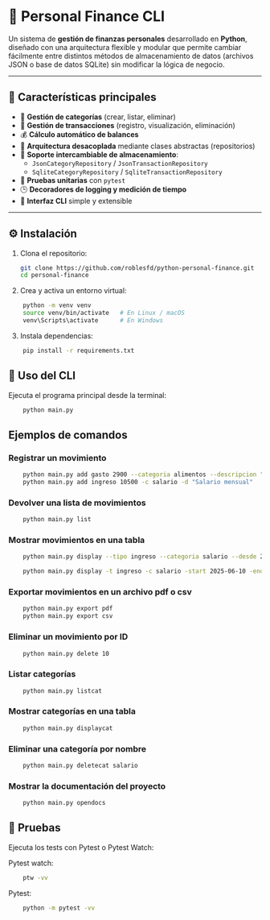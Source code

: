 # 🧾 Personal Finance CLI

Un sistema de **gestión de finanzas personales** desarrollado en **Python**, diseñado con una arquitectura flexible y modular que permite cambiar fácilmente entre distintos métodos de almacenamiento de datos (archivos JSON o base de datos SQLite) sin modificar la lógica de negocio.

---

## 🚀 Características principales

- 📂 **Gestión de categorías** (crear, listar, eliminar)
- 💸 **Gestión de transacciones** (registro, visualización, eliminación)
- 💰 **Cálculo automático de balances**
- 🔄 **Arquitectura desacoplada** mediante clases abstractas (repositorios)
- 🧱 **Soporte intercambiable de almacenamiento**:
  - `JsonCategoryRepository` / `JsonTransactionRepository`
  - `SqliteCategoryRepository` / `SqliteTransactionRepository`
- 🧪 **Pruebas unitarias** con `pytest`
- 🕒 **Decoradores de logging y medición de tiempo**
- 🧾 **Interfaz CLI** simple y extensible


---

## ⚙️ Instalación

1. Clona el repositorio:
   ```bash
   git clone https://github.com/roblesfd/python-personal-finance.git
   cd personal-finance
    ```

2. Crea y activa un entorno virtual:

```bash
    python -m venv venv
    source venv/bin/activate   # En Linux / macOS
    venv\Scripts\activate      # En Windows
```

3. Instala dependencias:

```bash
    pip install -r requirements.txt
```

## 🧠 Uso del CLI

Ejecuta el programa principal desde la terminal:

```bash
    python main.py
```


## Ejemplos de comandos


### Registrar un movimiento

```bash
    python main.py add gasto 2900 --categoria alimentos --descripcion "Comida del mes"
    python main.py add ingreso 10500 -c salario -d "Salario mensual"
```

### Devolver una lista de movimientos
```bash
    python main.py list 
```

### Mostrar movimientos en una tabla
```bash
    python main.py display --tipo ingreso --categoria salario --desde 2025-06-10 --hasta 2025-10-09

    python main.py display -t ingreso -c salario -start 2025-06-10 -end 2025-10-09
```

### Exportar movimientos en un archivo pdf o csv
```bash
    python main.py export pdf
    python main.py export csv
```

### Eliminar un movimiento por ID
```bash
    python main.py delete 10 
```

### Listar categorías
```bash
    python main.py listcat
```

### Mostrar categorías en una tabla
```bash
    python main.py displaycat
```

### Eliminar una categoría por nombre
```bash
    python main.py deletecat salario
```

### Mostrar la documentación del proyecto
```bash
    python main.py opendocs
```

## 🧪 Pruebas

Ejecuta los tests con Pytest o Pytest Watch:

Pytest watch:
```bash
    ptw -vv
```

Pytest:

```bash
    python -m pytest -vv
```